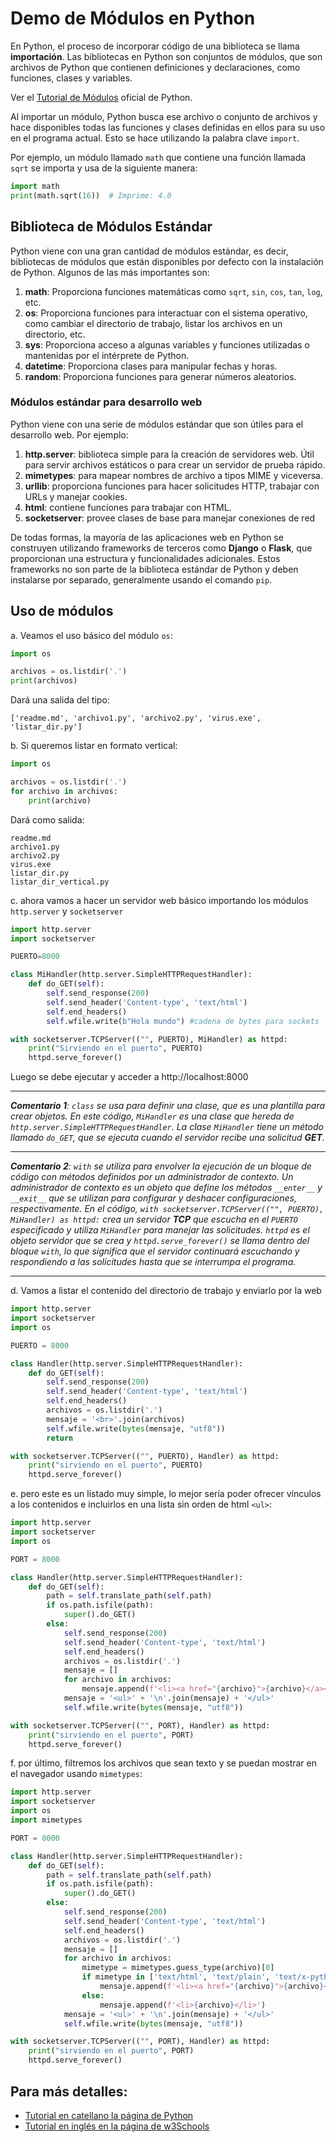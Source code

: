 # Demo de Módulos en Python

En Python, el proceso de incorporar código de una biblioteca se llama **importación**. Las bibliotecas en Python son conjuntos de módulos, que son archivos de Python que contienen definiciones y declaraciones, como funciones, clases y variables.

Ver el [Tutorial de Módulos](https://docs.python.org/es/3/tutorial/modules.html) oficial de Python.

Al importar un módulo, Python busca ese archivo o conjunto de archivos y hace disponibles todas las funciones y clases definidas en ellos para su uso en el programa actual. Esto se hace utilizando la palabra clave `import`.

Por ejemplo, un módulo llamado `math` que contiene una función llamada `sqrt` se importa y usa de la siguiente manera:

```python
import math
print(math.sqrt(16))  # Imprime: 4.0
```

## Biblioteca de Módulos Estándar

Python viene con una gran cantidad de módulos estándar, es decir, bibliotecas de módulos que están disponibles por defecto con la instalación de Python. Algunos de las más importantes son:

1. **math**: Proporciona funciones matemáticas como `sqrt`, `sin`, `cos`, `tan`, `log`, etc.
2. **os**: Proporciona funciones para interactuar con el sistema operativo, como cambiar el directorio de trabajo, listar los archivos en un directorio, etc.
3. **sys**: Proporciona acceso a algunas variables y funciones utilizadas o mantenidas por el intérprete de Python.
4. **datetime**: Proporciona clases para manipular fechas y horas.
5. **random**: Proporciona funciones para generar números aleatorios.

### Módulos estándar para desarrollo web

Python viene con una serie de módulos estándar que son útiles para el desarrollo web. Por ejemplo:

1. **http.server**: biblioteca simple para la creación de servidores web. Útil para servir archivos estáticos o para crear un servidor de prueba rápido.
2. **mimetypes**: para mapear nombres de archivo a tipos MIME y viceversa.
3. **urllib**: proporciona funciones para hacer solicitudes HTTP, trabajar con URLs y manejar cookies.
4. **html**: contiene funciones para trabajar con HTML.
5. **socketserver**: provee clases de base para manejar conexiones de red

De todas formas, la mayoría de las aplicaciones web en Python se construyen utilizando frameworks de terceros como **Django** o **Flask**, que proporcionan una estructura y funcionalidades adicionales. Estos frameworks no son parte de la biblioteca estándar de Python y deben instalarse por separado, generalmente usando el comando `pip`.

## Uso de módulos

a. Veamos el uso básico del módulo `os`:

```python
import os

archivos = os.listdir('.')
print(archivos)
```
Dará una salida del tipo:
```shell
['readme.md', 'archivo1.py', 'archivo2.py', 'virus.exe', 'listar_dir.py']
```

b. Si queremos listar en formato vertical:

```python
import os

archivos = os.listdir('.')
for archivo in archivos:
    print(archivo)
```

Dará como salida:

```shell
readme.md
archivo1.py
archivo2.py
virus.exe
listar_dir.py
listar_dir_vertical.py
```

c. ahora vamos a hacer un servidor web básico importando los módulos `http.server` y `socketserver`

```python
import http.server
import socketserver

PUERTO=8000

class MiHandler(http.server.SimpleHTTPRequestHandler):
    def do_GET(self):
        self.send_response(200)
        self.send_header('Content-type', 'text/html')
        self.end_headers()
        self.wfile.write(b"Hola mundo") #cadena de bytes para sockets

with socketserver.TCPServer(("", PUERTO), MiHandler) as httpd:
    print("Sirviendo en el puerto", PUERTO)
    httpd.serve_forever()
```

Luego se debe ejecutar y acceder a http://localhost:8000

---

***Comentario 1**: `class` se usa para definir una clase, que es una plantilla para crear objetos. En este código, `MiHandler` es una clase que hereda de `http.server.SimpleHTTPRequestHandler`. La clase `MiHandler` tiene un método llamado `do_GET`, que se ejecuta cuando el servidor recibe una solicitud **GET**.*

---

***Comentario 2**: `with` se utiliza para envolver la ejecución de un bloque de código con métodos definidos por un administrador de contexto. Un administrador de contexto es un objeto que define los métodos `__enter__` y `__exit__` que se utilizan para configurar y deshacer configuraciones, respectivamente. En el código, `with socketserver.TCPServer(("", PUERTO), MiHandler) as httpd:` crea un servidor **TCP** que escucha en el `PUERTO` especificado y utiliza `MiHandler` para manejar las solicitudes. `httpd` es el objeto servidor que se crea y `httpd.serve_forever()` se llama dentro del bloque `with`, lo que significa que el servidor continuará escuchando y respondiendo a las solicitudes hasta que se interrumpa el programa.*

---

d. Vamos a listar el contenido del directorio de trabajo y enviarlo por la web

```python
import http.server
import socketserver
import os

PUERTO = 8000

class Handler(http.server.SimpleHTTPRequestHandler):
    def do_GET(self):
        self.send_response(200)
        self.send_header('Content-type', 'text/html')
        self.end_headers()
        archivos = os.listdir('.')
        mensaje = '<br>'.join(archivos)
        self.wfile.write(bytes(mensaje, "utf8"))
        return

with socketserver.TCPServer(("", PUERTO), Handler) as httpd:
    print("sirviendo en el puerto", PUERTO)
    httpd.serve_forever()
```

e. pero este es un listado muy simple, lo mejor sería poder ofrecer vínculos a los contenidos e incluirlos en una lista sin orden de html `<ul>`:

```python
import http.server
import socketserver
import os

PORT = 8000

class Handler(http.server.SimpleHTTPRequestHandler):
    def do_GET(self):
        path = self.translate_path(self.path)
        if os.path.isfile(path):
            super().do_GET()
        else:
            self.send_response(200)
            self.send_header('Content-type', 'text/html')
            self.end_headers()
            archivos = os.listdir('.')
            mensaje = []
            for archivo in archivos:
                mensaje.append(f'<li><a href="{archivo}">{archivo}</a></li>')
            mensaje = '<ul>' + '\n'.join(mensaje) + '</ul>'
            self.wfile.write(bytes(mensaje, "utf8"))

with socketserver.TCPServer(("", PORT), Handler) as httpd:
    print("sirviendo en el puerto", PORT)
    httpd.serve_forever()
```

f. por último, filtremos los archivos que sean texto y se puedan mostrar en el navegador usando `mimetypes`:

```python
import http.server
import socketserver
import os
import mimetypes

PORT = 8000

class Handler(http.server.SimpleHTTPRequestHandler):
    def do_GET(self):
        path = self.translate_path(self.path)
        if os.path.isfile(path):
            super().do_GET()
        else:
            self.send_response(200)
            self.send_header('Content-type', 'text/html')
            self.end_headers()
            archivos = os.listdir('.')
            mensaje = []
            for archivo in archivos:
                mimetype = mimetypes.guess_type(archivo)[0]
                if mimetype in ['text/html', 'text/plain', 'text/x-python', 'text/markdown']:
                    mensaje.append(f'<li><a href="{archivo}">{archivo}</a></li>')
                else:
                    mensaje.append(f'<li>{archivo}</li>')
            mensaje = '<ul>' + '\n'.join(mensaje) + '</ul>'
            self.wfile.write(bytes(mensaje, "utf8"))

with socketserver.TCPServer(("", PORT), Handler) as httpd:
    print("sirviendo en el puerto", PORT)
    httpd.serve_forever()
```

## Para más detalles:
- [Tutorial en catellano la página de Python](https://docs.python.org/es/3/tutorial/modules.html)
- [Tutorial en inglés en la página de w3Schools](https://www.w3schools.com/python/python_modules.asp)
